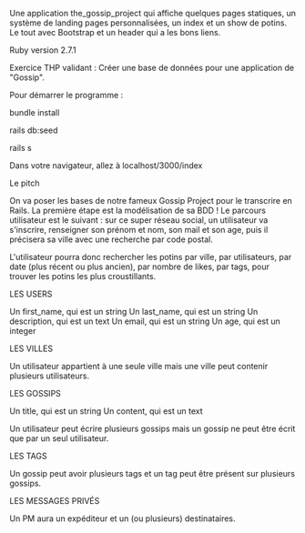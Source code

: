 Une application the_gossip_project qui affiche quelques pages statiques, un système de landing pages personnalisées, un index et un show de potins. Le tout avec Bootstrap et un header qui a les bons liens.

Ruby version 2.7.1

Exercice THP validant : Créer une base de données pour une application de "Gossip".

Pour démarrer le programme :

bundle install

rails db:seed

rails s

Dans votre navigateur, allez à localhost/3000/index

Le pitch

On va poser les bases de notre fameux Gossip Project pour le transcrire en Rails. La première étape est la modélisation de sa BDD ! Le parcours utilisateur est le suivant : sur ce super réseau social, un utilisateur va s'inscrire, renseigner son prénom et nom, son mail et son age, puis il précisera sa ville avec une recherche par code postal.

L'utilisateur pourra donc rechercher les potins par ville, par utilisateurs, par date (plus récent ou plus ancien), par nombre de likes, par tags, pour trouver les potins les plus croustillants.

LES USERS

Un first_name, qui est un string Un last_name, qui est un string Un description, qui est un text Un email, qui est un string Un age, qui est un integer

LES VILLES

Un utilisateur appartient à une seule ville mais une ville peut contenir plusieurs utilisateurs.

LES GOSSIPS

Un title, qui est un string Un content, qui est un text

Un utilisateur peut écrire plusieurs gossips mais un gossip ne peut être écrit que par un seul utilisateur.

LES TAGS

Un gossip peut avoir plusieurs tags et un tag peut être présent sur plusieurs gossips.

LES MESSAGES PRIVÉS

Un PM aura un expéditeur et un (ou plusieurs) destinataires.
